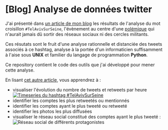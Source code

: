 # [Blog] Analyse de données twitter

J'ai présenté dans [un article de mon blog](http://ksahnine.github.io/datascience/unix/bigdata/2015/08/14/analyse-hashtag-telavivsurseine.html) les résultats de l'analyse du mot croisillon `#TelAvivSurSeine`, l'évènement au centre d'une [polémique](http://www.lemonde.fr/societe/article/2015/08/09/tel-aviv-sur-seine-la-mairie-de-paris-ne-renonce-pas-malgre-la-polemique_4718346_3224.html) qui n'aurait jamais dû sortir des réseaux sociaux ni des cercles militants.

Ces résutats sont le fruit d'une analyse rationnelle et distanciée des tweets associés à ce hashtag, analyse à la portée d'un informaticien suffisamment à l'aise sous **UNIX** et familier du langage de programmation **Python**.

Ce repository contient le code des outils que j'ai développé pour mener cette analyse.

En lisant [cet autre article](http://ksahnine.github.io/datascience/unix/bigdata/2015/08/19/exploration-donnees-twitter.html), vous apprendrez à :

- visualiser l'évolution du nombre de tweets et retweets par heure
[![Timeseries du hashtag #TelAvivSurSeine](http://ksahnine.github.io/assets/article_images/TelAv_timeseries.png)](/assets/article_images/TelAv_timeseries.png)
- identifier les comptes les plus retweetés ou mentionnés
- identifier les comptes ayant le plus tweeté ou retweeté
- identifier les photos les plus diffusées
- visualiser le réseau social constitué des comptes ayant le plus tweeté :
![Réseau social de différents protagonistes](http://ksahnine.github.io/assets/article_images/social_network.png)

